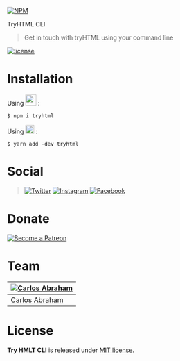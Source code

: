 [![NPM](https://nodei.co/npm/tryhtml.png?compact=true)](https://npmjs.org/tryhtml/)

TryHTML CLI

> Get in touch with tryHTML using your command line

[![license](https://img.shields.io/github/license/tryHTML/tryHTML.svg)](https://github.com/tryHTML/tryHTML/blob/master/LICENSE)

# Installation

Using <a href="https://npmjs.org/tryhtml"><img src="https://png.icons8.com/color/200/000000/npm.png" width= "25" height="25"></a> :

```
$ npm i tryhtml
```

Using <a href="https://yarnpkg.com/en/package/tryhtml"><img src="https://raw.githubusercontent.com/yarnpkg/assets/master/yarn-kitten-circle.png" width= "20" height="20"></a> :

```
$ yarn add -dev tryhtml
```

# Social

>[![Twitter](https://imagestryht.ml/themes/twitter.png)](https://twitter.com/tryhtml)
>[![Instagram](https://imagestryht.ml/themes/instagram.png)](https://instagram.com/tryhtml)
>[![Facebook](https://imagestryht.ml/themes/facebook.png)](https://facebook.com/tryhtml)

# Donate

[![Become a Patreon](https://imagestryht.ml/themes/patreon.png)](https://www.patreon.com/bePatron?u=10553679)


# Team

[![Carlos Abraham](https://avatars3.githubusercontent.com/u/21347264?s=100&v=43&s)](https://github.com/19cah) |
--- |
[Carlos Abraham](https://github.com/19cah) |


# License

 **Try HMLT CLI** is released under [MIT license](https://github.com/tryHTML/tryHTML/blob/master/LICENSE).
